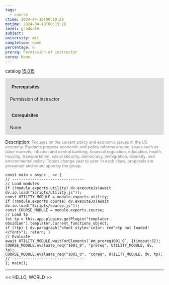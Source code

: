 ```yaml
---
tags:
  - course
ctime: 2024-04-18T00:19:28
mstime: 2024-04-18T00:19:28
level: graduate
subject: 
university: mit
completion: open
percentage: 0
prereq: Permission of instructor
coreq: None.
---
```


catalog [15.015](http://student.mit.edu/catalog/m15a.html#15.015)

<span style="display: block; padding: 15px; background-color: rgb(100, 100, 100, 0.2);"><font id="m_prereq1001_0" style="display: block; font-family: Arial, sans-serif; font-weight: bold; padding: 5px">Prerequisites</font><br><span id="prereq1001_0">Permission of instructor</span></span>
<span style="display: block; padding: 15px; background-color: rgb(100, 100, 100, 0.2);"><font id="m_coreq1001_0" style="display: block; font-family: Arial, sans-serif; font-weight: bold; padding: 5px">Corequisites</font><br><span id="coreq1001_0">None.</span></span>

<font style="">Description:</font>
<font style="color: grey; font-size: 0.8rem;">Focuses on the current policy and economic issues in the US economy. Students propose economic and policy reforms around issues such as labor markets, inflation and central banking, financial regulation, education, health, housing, transportation, social security, democracy, immigration, diversity, and environmental policy. Topics change year to year. In each class, proposals are presented and voted upon by the group.</font>

```dataviewjs
const main = async _ => {
// --------------------------------
// Load modules
if (!module.exports.utility) dv.executeJs(await dv.io.load("Scripts/utility.js"));
const UTILITY_MODULE = module.exports.utility;
if (!module.exports.course) dv.executeJs(await dv.io.load("Scripts/course.js"));
const COURSE_MODULE = module.exports.course;
// Load tp
let tp = this.app.plugins.getPlugin("templater-obsidian").templater.current_functions_object;
if (!tp) { dv.paragraph("<font style='color: red'>tp not loaded!</font>"); return; }
// Evaluate
await UTILITY_MODULE.waitForElements(`#m_prereq1001_0`, {timeout:5});
COURSE_MODULE.evaluate_req("1001_0", "prereq", UTILITY_MODULE, dv, tp);
COURSE_MODULE.evaluate_req("1001_0", "coreq", UTILITY_MODULE, dv, tp);
// --------------------------------
}; main();
```

---

<< HELLO, WORLD >>
